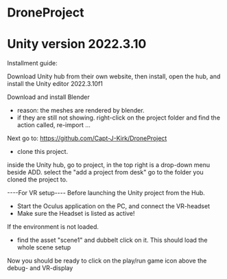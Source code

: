 # DroneProject
# Unity version 2022.3.10

Installment guide:

Download Unity hub from their own website, then install, open the hub, and install the Unity editor 2022.3.10f1 

Download and install Blender
- reason: the meshes are rendered by blender.
- if they are still not showing. right-click on the project folder and find the action called, re-import ... 

Next go to: https://github.com/Capt-J-Kirk/DroneProject
- clone this project.

inside the Unity hub, go to project, in the top right is a drop-down menu beside ADD. select the "add a project from desk" 
go to the folder you cloned the project to. 

----For VR setup----
Before launching the Unity project from the Hub.
- Start the Oculus application on the PC, and connect the VR-headset
- Make sure the Headset is listed as active!


If the environment is not loaded.
- find the asset "scene1" and dubbelt click on it. This should load the whole scene setup

Now you should be ready to click on the play/run game icon above the debug- and VR-display

